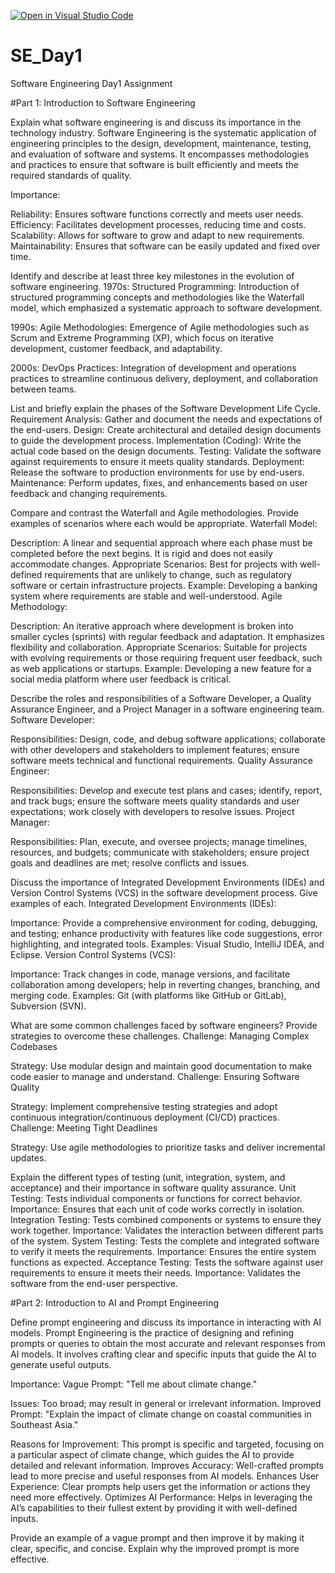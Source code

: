 [![Open in Visual Studio Code](https://classroom.github.com/assets/open-in-vscode-2e0aaae1b6195c2367325f4f02e2d04e9abb55f0b24a779b69b11b9e10269abc.svg)](https://classroom.github.com/online_ide?assignment_repo_id=15564984&assignment_repo_type=AssignmentRepo)
# SE_Day1
Software Engineering Day1 Assignment

#Part 1: Introduction to Software Engineering

Explain what software engineering is and discuss its importance in the technology industry.
Software Engineering is the systematic application of engineering principles to the design, development, maintenance, testing, and evaluation of software and systems. It encompasses methodologies and practices to ensure that software is built efficiently and meets the required standards of quality.

Importance:

Reliability: Ensures software functions correctly and meets user needs.
Efficiency: Facilitates development processes, reducing time and costs.
Scalability: Allows for software to grow and adapt to new requirements.
Maintainability: Ensures that software can be easily updated and fixed over time.

Identify and describe at least three key milestones in the evolution of software engineering.
1970s: Structured Programming: Introduction of structured programming concepts and methodologies like the Waterfall model, which emphasized a systematic approach to software development.

1990s: Agile Methodologies: Emergence of Agile methodologies such as Scrum and Extreme Programming (XP), which focus on iterative development, customer feedback, and adaptability.

2000s: DevOps Practices: Integration of development and operations practices to streamline continuous delivery, deployment, and collaboration between teams.

List and briefly explain the phases of the Software Development Life Cycle.
Requirement Analysis: Gather and document the needs and expectations of the end-users.
Design: Create architectural and detailed design documents to guide the development process.
Implementation (Coding): Write the actual code based on the design documents.
Testing: Validate the software against requirements to ensure it meets quality standards.
Deployment: Release the software to production environments for use by end-users.
Maintenance: Perform updates, fixes, and enhancements based on user feedback and changing requirements.

Compare and contrast the Waterfall and Agile methodologies. Provide examples of scenarios where each would be appropriate.
Waterfall Model:

Description: A linear and sequential approach where each phase must be completed before the next begins. It is rigid and does not easily accommodate changes.
Appropriate Scenarios: Best for projects with well-defined requirements that are unlikely to change, such as regulatory software or certain infrastructure projects.
Example: Developing a banking system where requirements are stable and well-understood.
Agile Methodology:

Description: An iterative approach where development is broken into smaller cycles (sprints) with regular feedback and adaptation. It emphasizes flexibility and collaboration.
Appropriate Scenarios: Suitable for projects with evolving requirements or those requiring frequent user feedback, such as web applications or startups.
Example: Developing a new feature for a social media platform where user feedback is critical.

Describe the roles and responsibilities of a Software Developer, a Quality Assurance Engineer, and a Project Manager in a software engineering team.
Software Developer:

Responsibilities: Design, code, and debug software applications; collaborate with other developers and stakeholders to implement features; ensure software meets technical and functional requirements.
Quality Assurance Engineer:

Responsibilities: Develop and execute test plans and cases; identify, report, and track bugs; ensure the software meets quality standards and user expectations; work closely with developers to resolve issues.
Project Manager:

Responsibilities: Plan, execute, and oversee projects; manage timelines, resources, and budgets; communicate with stakeholders; ensure project goals and deadlines are met; resolve conflicts and issues.

Discuss the importance of Integrated Development Environments (IDEs) and Version Control Systems (VCS) in the software development process. Give examples of each.
Integrated Development Environments (IDEs):

Importance: Provide a comprehensive environment for coding, debugging, and testing; enhance productivity with features like code suggestions, error highlighting, and integrated tools.
Examples: Visual Studio, IntelliJ IDEA, and Eclipse.
Version Control Systems (VCS):

Importance: Track changes in code, manage versions, and facilitate collaboration among developers; help in reverting changes, branching, and merging code.
Examples: Git (with platforms like GitHub or GitLab), Subversion (SVN).

What are some common challenges faced by software engineers? Provide strategies to overcome these challenges.
Challenge: Managing Complex Codebases

Strategy: Use modular design and maintain good documentation to make code easier to manage and understand.
Challenge: Ensuring Software Quality

Strategy: Implement comprehensive testing strategies and adopt continuous integration/continuous deployment (CI/CD) practices.
Challenge: Meeting Tight Deadlines

Strategy: Use agile methodologies to prioritize tasks and deliver incremental updates.

Explain the different types of testing (unit, integration, system, and acceptance) and their importance in software quality assurance.
Unit Testing: Tests individual components or functions for correct behavior. Importance: Ensures that each unit of code works correctly in isolation.
Integration Testing: Tests combined components or systems to ensure they work together. Importance: Validates the interaction between different parts of the system.
System Testing: Tests the complete and integrated software to verify it meets the requirements. Importance: Ensures the entire system functions as expected.
Acceptance Testing: Tests the software against user requirements to ensure it meets their needs. Importance: Validates the software from the end-user perspective.

#Part 2: Introduction to AI and Prompt Engineering


Define prompt engineering and discuss its importance in interacting with AI models.
Prompt Engineering is the practice of designing and refining prompts or queries to obtain the most accurate and relevant responses from AI models. It involves crafting clear and specific inputs that guide the AI to generate useful outputs.

Importance:
Vague Prompt: "Tell me about climate change."

Issues: Too broad; may result in general or irrelevant information.
Improved Prompt: "Explain the impact of climate change on coastal communities in Southeast Asia."

Reasons for Improvement: This prompt is specific and targeted, focusing on a particular aspect of climate change, which guides the AI to provide detailed and relevant information.
Improves Accuracy: Well-crafted prompts lead to more precise and useful responses from AI models.
Enhances User Experience: Clear prompts help users get the information or actions they need more effectively.
Optimizes AI Performance: Helps in leveraging the AI’s capabilities to their fullest extent by providing it with well-defined inputs.

Provide an example of a vague prompt and then improve it by making it clear, specific, and concise. Explain why the improved prompt is more effective.
